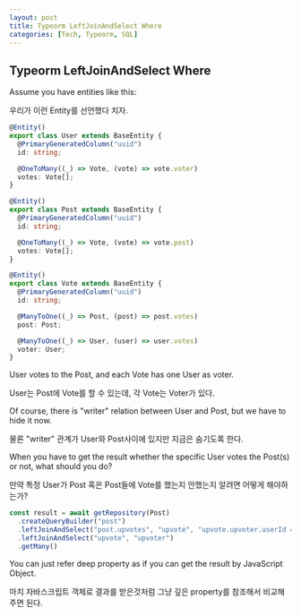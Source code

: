```yaml
---
layout: post
title: Typeorm LeftJoinAndSelect Where
categories: [Tech, Typeorm, SQL]
---
```



Typeorm LeftJoinAndSelect Where
-------------------

Assume you have entities like this:

우리가 이런 Entity를 선언했다 치자.

```TypeScript
@Entity()
export class User extends BaseEntity {
  @PrimaryGeneratedColumn("uuid")
  id: string;

  @OneToMany((_) => Vote, (vote) => vote.voter)
  votes: Vote[];
}

@Entity()
export class Post extends BaseEntity {
  @PrimaryGeneratedColumn("uuid")
  id: string;

  @OneToMany((_) => Vote, (vote) => vote.post)
  votes: Vote[];
}

@Entity()
export class Vote extends BaseEntity {
  @PrimaryGeneratedColumn("uuid")
  id: string;

  @ManyToOne((_) => Post, (post) => post.votes)
  post: Post;

  @ManyToOne((_) => User, (user) => user.votes)
  voter: User;
}
```

User votes to the Post, and each Vote has one User as voter.

User는 Post에 Vote를 할 수 있는데, 각 Vote는 Voter가 있다.

Of course, there is "writer" relation between User and Post, but we have to hide it now.

물론 "writer" 관계가 User와 Post사이에 있지만 지금은 숨기도록 한다.

When you have to get the result whether the specific User votes the Post(s) or not, what should you do?

만약 특정 User가 Post 혹은 Post들에 Vote를 했는지 안했는지 알려면 어떻게 해야하는가?

```TypeScript
const result = await getRepository(Post)
  .createQueryBuilder("post")
  .leftJoinAndSelect("post.upvotes", "upvote", "upvote.upvoter.userId = :specificUserId", { specificUserId: "some id" })
  .leftJoinAndSelect("upvote", "upvoter")
  .getMany()
```

You can just refer deep property as if you can get the result by JavaScript Object.

마치 자바스크립트 객체로 결과를 받은것처럼 그냥 깊은 property를 참조해서 비교해주면 된다.
